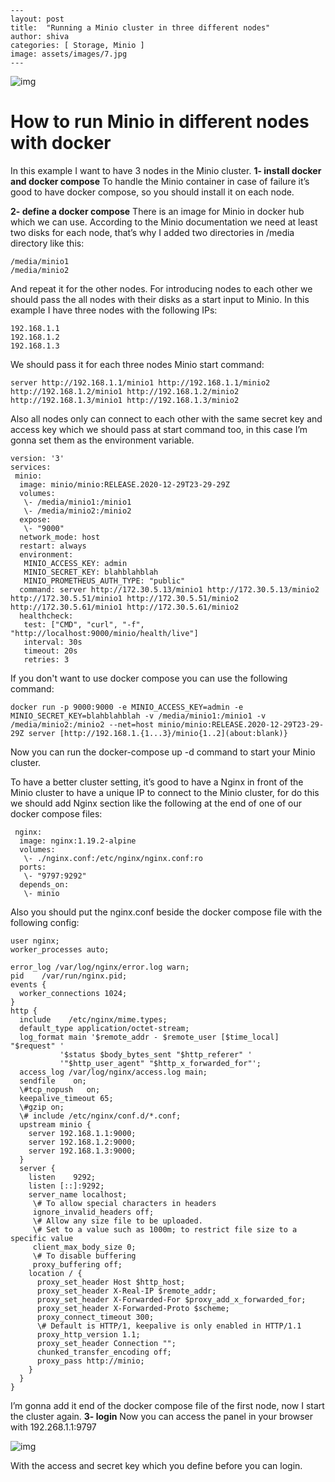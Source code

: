 ```
---
layout: post
title:  "Running a Minio cluster in three different nodes"
author: shiva
categories: [ Storage, Minio ]
image: assets/images/7.jpg
---
```
![img](https://lh4.googleusercontent.com/rv8pNvUreL22EVygcqmLQk0gw9fafD-mCrwpZcEN1UiayZmsDMyDods4AhV8AwOBCuVyAYSP1zHRSQY3HYuxtot612-h0SjDvcJn4Zba9ASNuVIy5sdE1Jn7QWn2ADOEK7iLOPxv)

# How to run Minio in different nodes with docker 

In this example I want to have 3 nodes in the Minio cluster.
**1- install docker and docker compose**
To handle the Minio container in case of failure it’s good to have docker compose, so you should install it on each node.

**2- define a docker compose**
There is an image for Minio in docker hub which we can use. According to the Minio documentation we need at least two disks for each node, that’s why I added two directories in /media directory like this:
```
/media/minio1
/media/minio2
```
And repeat it for the other nodes. For introducing nodes to each other we should pass the all nodes with their disks as a start input to Minio. In this example I have three nodes with the following IPs:
```
192.168.1.1
192.168.1.2
192.168.1.3
```
We should pass it for each three nodes Minio start command:
```
server http://192.168.1.1/minio1 http://192.168.1.1/minio2 http://192.168.1.2/minio1 http://192.168.1.2/minio2 http://192.168.1.3/minio1 http://192.168.1.3/minio2
```
Also all nodes only can connect to each other with the same secret key and access key which we should pass at start command too, in this case I’m gonna set them as the environment variable.

```
version: '3'
services:
 minio:
  image: minio/minio:RELEASE.2020-12-29T23-29-29Z
  volumes:
   \- /media/minio1:/minio1
   \- /media/minio2:/minio2
  expose:
   \- "9000"
  network_mode: host
  restart: always
  environment:
   MINIO_ACCESS_KEY: admin
   MINIO_SECRET_KEY: blahblahblah
   MINIO_PROMETHEUS_AUTH_TYPE: "public"
  command: server http://172.30.5.13/minio1 http://172.30.5.13/minio2 http://172.30.5.51/minio1 http://172.30.5.51/minio2 http://172.30.5.61/minio1 http://172.30.5.61/minio2
  healthcheck:
   test: ["CMD", "curl", "-f", "http://localhost:9000/minio/health/live"]
   interval: 30s
   timeout: 20s
   retries: 3
```
If you don't want to use docker compose you can use the following command:

```
docker run -p 9000:9000 -e MINIO_ACCESS_KEY=admin -e MINIO_SECRET_KEY=blahblahblah -v /media/minio1:/minio1 -v /media/minio2:/minio2 --net=host minio/minio:RELEASE.2020-12-29T23-29-29Z server [http://192.168.1.{1...3}/minio{1..2](about:blank)}
```
Now you can run the docker-compose up -d command to start your Minio cluster.

To have a better cluster setting, it’s good to have a Nginx in front of the Minio cluster to have a unique IP to connect to the Minio cluster, for do this we should add Nginx section like the following at the end of one of our docker compose files:

```
 nginx:
  image: nginx:1.19.2-alpine
  volumes:
   \- ./nginx.conf:/etc/nginx/nginx.conf:ro
  ports:
   \- "9797:9292"
  depends_on:
   \- minio
```
Also you should put the nginx.conf beside the docker compose file with the following config:
```
user nginx;
worker_processes auto;

error_log /var/log/nginx/error.log warn;
pid    /var/run/nginx.pid;
events {
  worker_connections 1024;
}
http {
  include    /etc/nginx/mime.types;
  default_type application/octet-stream;
  log_format main '$remote_addr - $remote_user [$time_local] "$request" '
           '$status $body_bytes_sent "$http_referer" '
           '"$http_user_agent" "$http_x_forwarded_for"';
  access_log /var/log/nginx/access.log main;
  sendfile    on;
  \#tcp_nopush   on;
  keepalive_timeout 65;
  \#gzip on;
  \# include /etc/nginx/conf.d/*.conf;
  upstream minio {
    server 192.168.1.1:9000;
    server 192.168.1.2:9000;
    server 192.168.1.3:9000;
  }
  server {
    listen    9292;
    listen [::]:9292;
    server_name localhost;
     \# To allow special characters in headers
     ignore_invalid_headers off;
     \# Allow any size file to be uploaded.
     \# Set to a value such as 1000m; to restrict file size to a specific value
     client_max_body_size 0;
     \# To disable buffering
     proxy_buffering off;
    location / {
      proxy_set_header Host $http_host;
      proxy_set_header X-Real-IP $remote_addr;
      proxy_set_header X-Forwarded-For $proxy_add_x_forwarded_for;
      proxy_set_header X-Forwarded-Proto $scheme;
      proxy_connect_timeout 300;
      \# Default is HTTP/1, keepalive is only enabled in HTTP/1.1
      proxy_http_version 1.1;
      proxy_set_header Connection "";
      chunked_transfer_encoding off;
      proxy_pass http://minio;
    }
  }
}
```
I’m gonna add it end of the docker compose file of the first node, now I start the cluster again.
**3- login**
Now you can access the panel in your browser with 192.268.1.1:9797

![img](https://lh3.googleusercontent.com/10fjrkPGk96ZuMKsr6-3CCP2XUxmAtlOLIbyQmE4d8JoR_EB5C6BG4-YzioNoc2mbSusrHSDfqcUS9bYmEI31rzS5bG5DBZQOf5Dc7-lBt9XauWZUgIVeB9MUm2JpIkMCh7bCPfu)

With the access and secret key which you define before you can login.